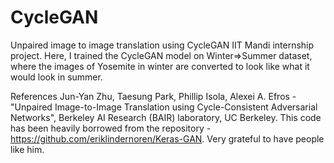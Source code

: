 # CycleGAN
Unpaired image to image translation using CycleGAN
IIT Mandi internship project.
Here, I trained the CycleGAN model on Winter=>Summer dataset, where the images of Yosemite  in winter are converted to look like what it would look in summer.

References
Jun-Yan Zhu, Taesung Park, Phillip Isola, Alexei A. Efros - "Unpaired Image-to-Image Translation
using Cycle-Consistent Adversarial Networks", Berkeley AI Research (BAIR) laboratory, UC Berkeley.
This code has been heavily borrowed from the repository - https://github.com/eriklindernoren/Keras-GAN. Very grateful to have people
like him.
